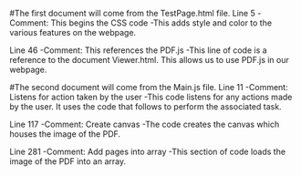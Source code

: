 #The first document will come from the TestPage.html file.
Line 5
	-Comment: This begins the CSS code
	-This adds style and color to the various features on the webpage.
	
Line 46
	-Comment: This references the PDF.js
	-This line of code is a reference to the document Viewer.html. This allows us to use PDF.js in our webpage.
	
#The second document will come from the Main.js file.
Line 11
	-Comment: Listens for action taken by the user
	-This code listens for any actions made by the user. It uses the code that follows to perform the associated task.
	
Line 117
	-Comment: Create canvas
	-The code creates the canvas which houses the image of the PDF.
	
Line 281
	-Comment: Add pages into array
	-This section of code loads the image of the PDF into an array.